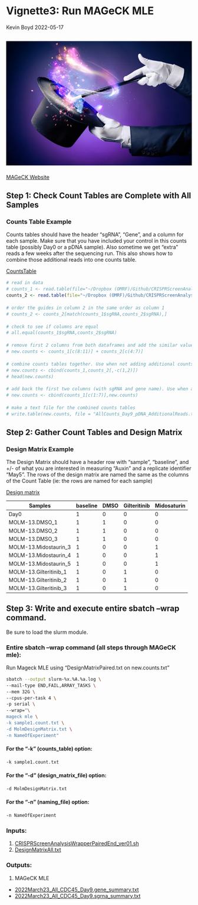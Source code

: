 Vignette3: Run MAGeCK MLE
================
Kevin Boyd
2022-05-17

## ![Alt text](vignette3Data/Magic.jpg)

[MAGeCK Website](https://sourceforge.net/p/mageck/wiki/Home/)

## Step 1: Check Count Tables are Complete with All Samples

### Counts Table Example

Counts tables should have the header “sgRNA”, “Gene”, and a column for
each sample. Make sure that you have included your control in this
counts table (possibly Day0 or a pDNA sample). Also sometime we get
“extra” reads a few weeks after the sequencing run. This also shows how
to combine those additional reads into one counts table.

[CountsTable](vignette3Data/All_Day9_CDC45_Counts_pDNA.txt)

``` r
# read in data
# counts_1 <- read.table(file="~/Dropbox (OMRF)/Github/CRISPRScreenAnalysis/Vignettes/vignette3Data/All_Day9_CDC45_Counts_pDNA.txt", header = T)
counts_2 <- read.table(file="~/Dropbox (OMRF)/Github/CRISPRScreenAnalysis/Vignettes/vignette3Data/sample1.count.txt", header = T)

# order the guides in column 2 in the same order as column 1
# counts_2 <- counts_2[match(counts_1$sgRNA,counts_2$sgRNA),]

# check to see if columns are equal
# all.equal(counts_1$sgRNA,counts_2$sgRNA)

# remove first 2 columns from both dataframes and add the similar values together
# new.counts <- counts_1[c(8:11)] + counts_2[c(4:7)]

# combine counts tables together. Use when not adding additional counts.
# new.counts <- cbind(counts_1,counts_2[,-c(1,2)])
# head(new.counts)

# add back the first two columns (with sgRNA and gene name). Use when adding additional counts
# new.counts <- cbind(counts_1[c(1:7)],new.counts)

# make a text file for the combined counts tables
# write.table(new.counts, file = "AllCounts_Day9_pDNA_AdditionalReads.txt", quote=F,row.names = F,sep="\t")
```

## Step 2: Gather Count Tables and Design Matrix

### Design Matrix Example

The Design Matrix should have a header row with “sample”, “baseline”,
and +/- of what you are interested in measuring “Auxin” and a replicate
identifier “May5”. The rows of the design matrix are named the same as
the columns of the Count Table (ie: the rows are named for each sample)

[Design matrix](vignette3Data/DesignMatrixAll.txt)

| Samples                | baseline | DMSO | Gilteritinib | Midosaturin |
|------------------------|----------|------|--------------|-------------|
| Day0                   | 1        | 0    | 0            | 0           |
| MOLM-13.DMSO_1         | 1        | 1    | 0            | 0           |
| MOLM-13.DMSO_2         | 1        | 1    | 0            | 0           |
| MOLM-13.DMSO_3         | 1        | 1    | 0            | 0           |
| MOLM-13.Midostaurin_3  | 1        | 0    | 0            | 1           |
| MOLM-13.Midostaurin_4  | 1        | 0    | 0            | 1           |
| MOLM-13.Midostaurin_5  | 1        | 0    | 0            | 1           |
| MOLM-13.Gilteritinib_1 | 1        | 0    | 1            | 0           |
| MOLM-13.Gilteritinib_2 | 1        | 0    | 1            | 0           |
| MOLM-13.Gilteritinib_3 | 1        | 0    | 1            | 0           |

## Step 3: Write and execute entire sbatch –wrap command.

Be sure to load the slurm module.

### Entire sbatch –wrap command (all steps through MAGeCK mle):

Run Mageck MLE using “DesignMatrixPaired.txt on new.counts.txt”

``` bash
sbatch --output slurm-%x.%A.%a.log \
--mail-type END,FAIL,ARRAY_TASKS \
--mem 32G \
--cpus-per-task 4 \
-p serial \
--wrap="\
mageck mle \
-k sample1.count.txt \
-d MolmDesignMatrix.txt \
-n NameOfExperiment"
```

#### For the “-k” (counts_table) option:

``` bash
-k sample1.count.txt
```

#### For the “-d” (design_matrix_file) option:

``` bash
-d MolmDesignMatrix.txt
```

#### For the “-n” (naming_file) option:

``` bash
-n NameOfExperiment
```

### Inputs:

1.  [CRISPRScreenAnalysisWrapperPairedEnd_ver01.sh](../Scripts/CRISPRScreenAnalysisWrapperPairedEnd_ver01.sh)  
2.  [DesignMatrixAll.txt](vignette3Data/DesignMatrixAll.txt)

### Outputs:

1.  MAGeCK MLE  

-   [2022March23_All_CDC45_Day9.gene_summary.txt](vignette3Data/sample1.gene_summary.txt)
-   [2022March23_All_CDC45_Day9.sgrna_summary.txt](vignette3Data/sample1.sgrna_summary.txt)
